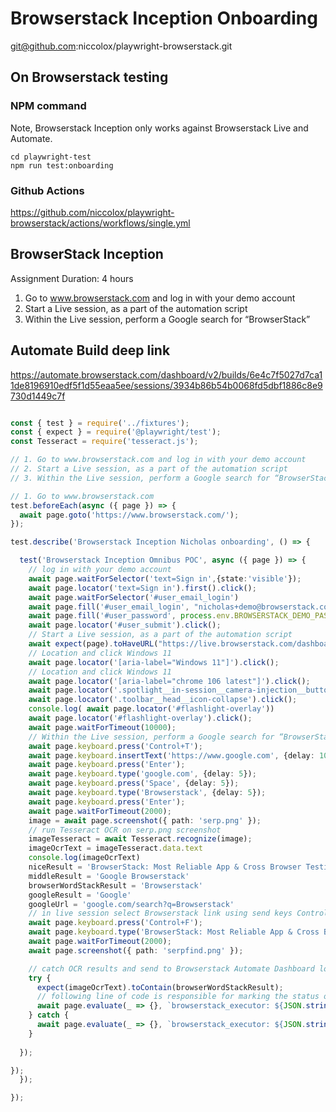 # Browserstack Inception Onboarding

git@github.com:niccolox/playwright-browserstack.git


## On Browserstack testing

### NPM command

Note, Browserstack Inception only works against Browserstack Live and Automate.

```
cd playwright-test
npm run test:onboarding
```
### Github Actions

https://github.com/niccolox/playwright-browserstack/actions/workflows/single.yml

## BrowserStack Inception
Assignment Duration: 4 hours

1. Go to www.browserstack.com and log in with your demo account
2. Start a Live session, as a part of the automation script
3. Within the Live session, perform a Google search for “BrowserStack”

## Automate Build deep link

https://automate.browserstack.com/dashboard/v2/builds/6e4c7f5027d7ca11de8196910edf5f1d55eaa5ee/sessions/3934b86b54b0068fd5dbf1886c8e9730d1449c7f


```typescript

const { test } = require('../fixtures');
const { expect } = require('@playwright/test');
const Tesseract = require('tesseract.js');

// 1. Go to www.browserstack.com and log in with your demo account
// 2. Start a Live session, as a part of the automation script
// 3. Within the Live session, perform a Google search for “BrowserStack”

// 1. Go to www.browserstack.com
test.beforeEach(async ({ page }) => {
  await page.goto('https://www.browserstack.com/');
});

test.describe('Browserstack Inception Nicholas onboarding', () => {

  test('Browserstack Inception Omnibus POC', async ({ page }) => {
    // log in with your demo account
    await page.waitForSelector('text=Sign in',{state:'visible'});
    await page.locator('text=Sign in').first().click();
    await page.waitForSelector('#user_email_login')
    await page.fill('#user_email_login', "nicholas+demo@browserstack.com" );
    await page.fill('#user_password', process.env.BROWSERSTACK_DEMO_PASSWORD );
    await page.locator('#user_submit').click();
    // Start a Live session, as a part of the automation script
    await expect(page).toHaveURL("https://live.browserstack.com/dashboard");
    // Location and click Windows 11  
    await page.locator('[aria-label="Windows 11"]').click();
    // Location and click Windows 11
    await page.locator('[aria-label="chrome 106 latest"]').click();
    await page.locator('.spotlight__in-session__camera-injection__button__text').click();
    await page.locator('.toolbar__head__icon-collapse').click();
    console.log( await page.locator('#flashlight-overlay'))
    await page.locator('#flashlight-overlay').click();
    await page.waitForTimeout(10000);
    // Within the Live session, perform a Google search for “BrowserStack”
    await page.keyboard.press('Control+T');
    await page.keyboard.insertText('https://www.google.com', {delay: 100});
    await page.keyboard.press('Enter');
    await page.keyboard.type('google.com', {delay: 5});
    await page.keyboard.press('Space', {delay: 5});
    await page.keyboard.type('Browserstack', {delay: 5});
    await page.keyboard.press('Enter');
    await page.waitForTimeout(2000);
    image = await page.screenshot({ path: 'serp.png' });
    // run Tesseract OCR on serp.png screenshot 
    imageTesseract = await Tesseract.recognize(image);
    imageOcrText = imageTesseract.data.text
    console.log(imageOcrText)
    niceResult = 'BrowserStack: Most Reliable App & Cross Browser Testing'
    middleResult = 'Google Browserstack'
    browserWordStackResult = 'Browserstack'
    googleResult = 'Google'
    googleUrl = 'google.com/search?q=Browserstack'
    // in live session select Browserstack link using send keys Control F
    await page.keyboard.press('Control+F');    
    await page.keyboard.type('BrowserStack: Most Reliable App & Cross Browser Testing', {delay: 5});
    await page.waitForTimeout(2000);    
    await page.screenshot({ path: 'serpfind.png' });

    // catch OCR results and send to Browserstack Automate Dashboard logs
    try {
      expect(imageOcrText).toContain(browserWordStackResult);
      // following line of code is responsible for marking the status of the test on BrowserStack as 'passed'. You can use this code in your after hook after each test
      await page.evaluate(_ => {}, `browserstack_executor: ${JSON.stringify({action: 'setSessionStatus',arguments: {status: 'passed',reason: 'Title matches defined searched term from OCR'}})}`);
    } catch {
      await page.evaluate(_ => {}, `browserstack_executor: ${JSON.stringify({action: 'setSessionStatus',arguments: {status: 'failed',reason: 'Title did not match'}})}`);
    }
 
  });

});
  });

});

```